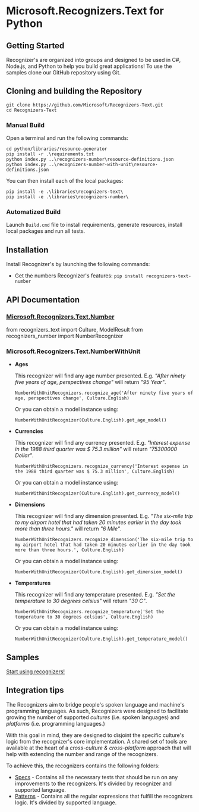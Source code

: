 # Microsoft.Recognizers.Text for Python

## Getting Started

Recognizer's are organized into groups and designed to be used in C#, Node.js, and Python to help you build great applications! To use the samples clone our GitHub repository using Git.

## Cloning and building the Repository

    git clone https://github.com/Microsoft/Recognizers-Text.git
    cd Recognizers-Text

### Manual Build

Open a terminal and run the following commands:

    cd python/libraries/resource-generator
    pip install -r .\requirements.txt
    python index.py ..\recognizers-number\resource-definitions.json
    python index.py ..\recognizers-number-with-unit\resource-definitions.json

You can then install each of the local packages:

    pip install -e .\libraries\recognizers-text\
    pip install -e .\libraries\recognizers-number\

### Automatized Build

Launch `Build.cmd` file to install requirements, generate resources, install local packages and run all tests.

## Installation

Install Recognizer's by launching the following commands:

* Get the numbers Recognizer's features:
`pip install recognizers-text-number`

## API Documentation

### [Microsoft.Recognizers.Text.Number](https://github.com/Microsoft/Recognizers-Text/tree/master/Python/libraries/recognizers-number)

from recognizers_text import Culture, ModelResult
from recognizers_number import NumberRecognizer

### Microsoft.Recognizers.Text.NumberWithUnit

* **Ages**

    This recognizer will find any age number presented. E.g. _"After ninety five years of age, perspectives change"_ will return _"95 Year"_.

    `NumberWithUnitRecognizers.recognize_age('After ninety five years of age, perspectives change', Culture.English)`

    Or you can obtain a model instance using:

    `NumberWithUnitRecognizer(Culture.English).get_age_model()`


* **Currencies**

    This recognizer will find any currency presented. E.g. _"Interest expense in the 1988 third quarter was $ 75.3 million"_ will return _"75300000 Dollar"_.

    `NumberWithUnitRecognizers.recognize_currency('Interest expense in the 1988 third quarter was $ 75.3 million', Culture.English)`

    Or you can obtain a model instance using:

    `NumberWithUnitRecognizer(Culture.English).get_currency_model()`


* **Dimensions**

    This recognizer will find any dimension presented. E.g. _"The six-mile trip to my airport hotel that had taken 20 minutes earlier in the day took more than three hours."_ will return _"6 Mile"_.

    `NumberWithUnitRecognizers.recognize_dimension('The six-mile trip to my airport hotel that had taken 20 minutes earlier in the day took more than three hours.', Culture.English)`

    Or you can obtain a model instance using:

    `NumberWithUnitRecognizer(Culture.English).get_dimension_model()`


* **Temperatures**

    This recognizer will find any temperature presented. E.g. _"Set the temperature to 30 degrees celsius"_ will return _"30 C"_.

    `NumberWithUnitRecognizers.recognize_temperature('Set the temperature to 30 degrees celsius', Culture.English)`

    Or you can obtain a model instance using:

    `NumberWithUnitRecognizer(Culture.English).get_temperature_model()`

## Samples

[Start using recognizers!](https://github.com/Microsoft/Recognizers-Text/tree/master/Python/samples)

## Integration tips

The Recognizers aim to bridge people's spoken language and machine's programming languages.
As such, Recognizers were designed to facilitate growing the number of supported _cultures_ (i.e. spoken languages) and _platforms_ (i.e. programming languages.)
 
With this goal in mind, they are designed to disjoint the specific culture's logic from the recognizer's core implementation. A shared set of tools are available at the heart of a *cross-culture & cross-platform* approach that will help with extending the number and range of the recognizers.


To achieve this, the recognizers contains the following folders:

* [Specs](https://github.com/Microsoft/Recognizers-Text/tree/master/Specs) - Contains all the necessary tests that should be run on any improvements to the recognizers. It's divided by recognizer and supported language.
* [Patterns](https://github.com/Microsoft/Recognizers-Text/tree/master/Patterns)  - Contains all the regular expressions that fulfill the recognizers logic. It's divided by supported language.
